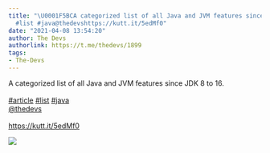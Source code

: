 ```yaml
---
title: "\U0001F5BCA categorized list of all Java and JVM features since JDK 8 to 16.#article
  #list #java@thedevshttps://kutt.it/5edMf0"
date: "2021-04-08 13:54:20"
author: The Devs
authorlink: https://t.me/thedevs/1899
tags:
- The-Devs
---
```

<p>A categorized list of all Java and JVM features since JDK 8 to 16.<br><br><a href="https://t.me/thedevs/1899?q=%23article">#article</a> <a href="https://t.me/thedevs/1899?q=%23list">#list</a> <a href="https://t.me/thedevs/1899?q=%23java">#java</a><br><a href="https://t.me/thedevs" target="_blank">@thedevs</a><br><br><a href="https://kutt.it/5edMf0" target="_blank" rel="noopener">https://kutt.it/5edMf0</a></p><img src="https://cdn4.telesco.pe/file/rrUx_BlvsW2d1aGTLndWMySwCXJPzCnGobQlMbjiuNHzo_wcxb15e85xnJ-zKpndduxgGAGr58e4Hk-oXVYzUo3WFN50LHP4hEoGwB5Ab2Q8lhdz_xUFDO7S_4Q0L-nQreW75JkZqSC_0Vo0gb-woWX1a5NNwvdyHTlEqOwbdUd3DFumBHvEq_MajNdtVOjX_sEkvzvSGKs1jmYDLBKSvG-xTATR3xhFyRcDM5J_FEKSDHNzYYlu4Ytifh_C7PFsGJ5CxHRtEvlodD8jJxuoUkyVj_gj55-qidWyynZ7q5QueVrlvgDGZA1o6XJM9A2Xq7WdmZtAq14t-ODywHSq-g.jpg" referrerpolicy="no-referrer">